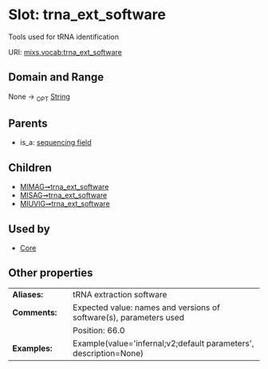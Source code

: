 
# Slot: trna_ext_software


Tools used for tRNA identification

URI: [mixs.vocab:trna_ext_software](https://w3id.org/mixs/vocab/trna_ext_software)


## Domain and Range

None ->  <sub>OPT</sub> [String](types/String.md)

## Parents

 *  is_a: [sequencing field](sequencing_field.md)

## Children

 *  [MIMAG➞trna_ext_software](MIMAG_trna_ext_software.md)
 *  [MISAG➞trna_ext_software](MISAG_trna_ext_software.md)
 *  [MIUVIG➞trna_ext_software](MIUVIG_trna_ext_software.md)

## Used by

 * [Core](Core.md)

## Other properties

|  |  |  |
| --- | --- | --- |
| **Aliases:** | | tRNA extraction software |
| **Comments:** | | Expected value: names and versions of software(s), parameters used |
|  | | Position: 66.0 |
| **Examples:** | | Example(value='infernal;v2;default parameters', description=None) |

